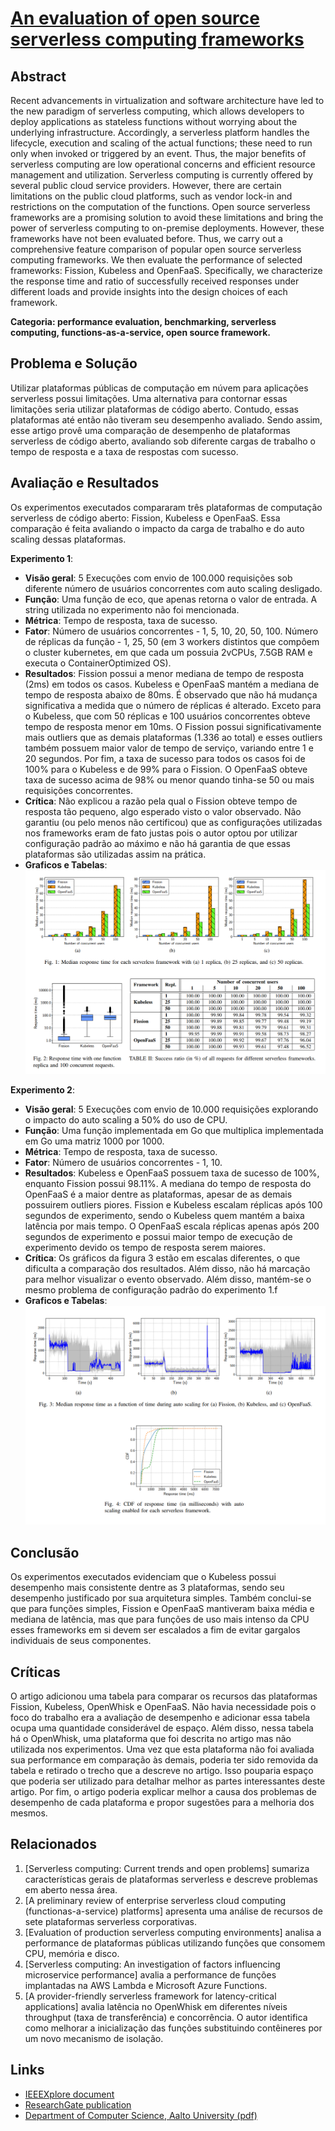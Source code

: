 # **[An evaluation of open source serverless computing frameworks](https://users.aalto.fi/~premsag1/docs/mohanty2018serverless.pdf)**

## Abstract
Recent advancements in virtualization and software architecture have led to the new paradigm of serverless computing, which allows developers to deploy applications as stateless functions without worrying about the underlying infrastructure. Accordingly, a serverless platform handles the lifecycle, execution and scaling of the actual functions; these need to run only when invoked or triggered by an event. Thus, the major benefits of serverless computing are low operational concerns and efficient resource management and utilization. Serverless computing is currently offered by several public cloud service providers. However, there are certain limitations on the public cloud platforms, such as vendor lock-in and restrictions on the computation of the functions. Open source serverless frameworks are a promising solution to avoid these limitations and bring the power of serverless computing to on-premise deployments. However, these frameworks have not been evaluated before. Thus, we carry out a comprehensive feature comparison of popular open source serverless computing frameworks. We then evaluate the performance of selected frameworks: Fission, Kubeless and OpenFaaS. Specifically, we characterize the response time and ratio of successfully received responses under different loads and provide insights into the design choices of each framework.

**Categoria: performance evaluation, benchmarking, serverless computing, functions-as-a-service, open source framework.**

## Problema e Solução
Utilizar plataformas públicas de computação em núvem para aplicações serverless possui limitações. Uma alternativa para contornar essas limitações seria utilizar plataformas de código aberto. Contudo, essas plataformas até então não tiveram seu desempenho avaliado. Sendo assim, esse artigo provê uma comparação de desempenho de plataformas serverless de código aberto, avaliando sob diferente cargas de trabalho o tempo de resposta e a taxa de respostas com sucesso.   

## Avaliação e Resultados
Os experimentos executados compararam três plataformas de computação serverless de código aberto: Fission, Kubeless e OpenFaaS. Essa comparação é feita avaliando o impacto da carga de trabalho e do auto scaling dessas plataformas. 

**Experimento 1**:
- **Visão geral**: 5 Execuções com envio de 100.000 requisições sob diferente número de usuários concorrentes com auto scaling desligado.
- **Função**: Uma função de eco, que apenas retorna o valor de entrada. A string utilizada no experimento não foi mencionada.  
- **Métrica**: Tempo de resposta, taxa de sucesso.
- **Fator**: Número de usuários concorrentes - 1, 5, 10, 20, 50, 100. Número de réplicas da função - 1, 25, 50 (em 3 workers distintos que compôem o cluster kubernetes, em que cada um possuia 2vCPUs, 7.5GB RAM e executa o ContainerOptimized OS).
- **Resultados**: Fission possui a menor mediana de tempo de resposta (2ms) em todos os casos. Kubeless e OpenFaaS mantém a mediana de tempo de resposta abaixo de 80ms. É observado que não há mudança significativa a medida que o número de réplicas é alterado. Exceto para o Kubeless, que com 50 réplicas e 100 usuários concorrentes obteve tempo de resposta menor em 10ms. O Fission possui significativamente  mais outliers que as demais plataformas (1.336 ao total) e esses outliers também possuem maior valor de tempo de serviço, variando entre 1 e 20 segundos. Por fim, a taxa de sucesso para todos os casos foi de 100% para o Kubeless e de 99% para o Fission. O OpenFaaS obteve taxa de sucesso acima de 98% ou menor quando tinha-se 50 ou mais requisições concorrentes. 
- **Crítica**: Não explicou a razão pela qual o Fission obteve tempo de resposta tão pequeno, algo esperado visto o valor observado. Não garantiu (ou pelo menos não certificou) que as configurações utilizadas nos frameworks eram de fato justas pois o autor optou por utilizar configuração padrão ao máximo e não há garantia de que essas plataformas são utilizadas assim na prática.
- **Graficos e Tabelas**: 
![exp1-plot](exp1-plot.png)

**Experimento 2**:
- **Visão geral**: 5 Execuções com envio de 10.000 requisições explorando o impacto do auto scaling a 50% do uso de CPU.
- **Função**: Uma função implementada em Go que multiplica implementada em Go uma matriz 1000 por 1000.  
- **Métrica**: Tempo de resposta, taxa de sucesso.
- **Fator**: Número de usuários concorrentes - 1, 10.
- **Resultados**: Kubeless e OpenFaaS possuem taxa de sucesso de 100%, enquanto Fission possui 98.11%. A mediana do tempo de resposta do OpenFaaS é a maior dentre as plataformas, apesar de as demais possuirem outliers piores. Fission e Kubeless escalam réplicas após 100 segundos de experimento, sendo o Kubeless quem mantém a baixa latência por mais tempo. O OpenFaaS escala réplicas apenas após 200 segundos de experimento e possui maior tempo de execução de experimento devido os tempo de resposta serem maiores.  
- **Crítica**: Os gráficos da figura 3 estão em escalas diferentes, o que dificulta a comparação dos resultados. Além disso, não há marcação para melhor visualizar o evento observado. Além disso, mantém-se o mesmo problema de configuração padrão do experimento 1.f
- **Graficos e Tabelas**: 
![exp2-plot](exp2-plot.png)

## Conclusão 
Os experimentos executados evidenciam que o Kubeless possui desempenho mais consistente dentre as 3 plataformas, sendo seu desempenho justificado por sua arquitetura simples. Também conclui-se que para funções simples, Fission e OpenFaaS mantiveram baixa média e mediana de latência, mas que para funções de uso mais intenso da CPU esses frameworks em si devem ser escalados a fim de evitar gargalos individuais de seus componentes.  

## Críticas
O artigo adicionou uma tabela para comparar os recursos das plataformas Fission, Kubeless, OpenWhisk e OpenFaaS. Não havia necessidade pois o foco do trabalho era a avaliação de desempenho e adicionar essa tabela ocupa uma quantidade considerável de espaço. Além disso, nessa tabela há o OpenWhisk, uma plataforma que foi descrita no artigo mas não utilizada nos experimentos. Uma vez que esta plataforma não foi avaliada sua performance em comparação às demais, poderia ter sido removida da tabela e retirado o trecho que a descreve no artigo. Isso pouparia espaço que poderia ser utilizado para detalhar melhor as partes interessantes deste artigo. Por fim, o artigo poderia explicar melhor a causa dos problemas de desempenho de cada plataforma e propor sugestões para a melhoria dos mesmos.    

## Relacionados
1. [Serverless computing: Current trends and open problems] sumariza características gerais de plataformas serverless e descreve problemas em aberto nessa área.  
2. [A preliminary review of enterprise serverless cloud computing (functionas-a-service) platforms] apresenta uma análise de recursos de sete plataformas serverless corporativas.
3. [Evaluation of production serverless computing environments] analisa a performance de plataformas públicas utilizando funções que consomem CPU, memória e disco.
4. [Serverless computing: An investigation of factors influencing microservice performance] avalia a performance de funções implantadas na AWS Lambda e Microsoft Azure Functions. 
5. [A provider-friendly serverless framework for latency-critical applications] avalia latência no OpenWhisk em diferentes níveis throughput (taxa de transferência) e concorrência. O autor identifica como melhorar a inicialização das funções substituindo contêineres por um novo mecanismo de isolação. 

## Links
- [IEEEXplore document](https://ieeexplore.ieee.org/document/8591002)
- [ResearchGate publication](https://www.researchgate.net/publication/328102827_An_Evaluation_of_Open_Source_Serverless_Computing_Frameworks)
- [Department of Computer Science, Aalto University (pdf)](https://users.aalto.fi/~premsag1/docs/mohanty2018serverless.pdf)
